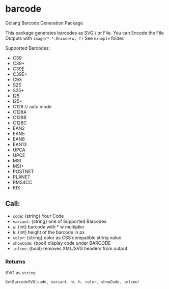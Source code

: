# barcode
Golang Barcode Generation Package

This package generates barcodes as SVG / or File. You can Encode the File Outputs with `image/* *.Encode(w, f)` See `example` folder.

Supported Barcodes:

* C39
* C39+
* C39E
* C39E+
* C93
* S25
* S25+
* I25
* I25+
* C128 // auto mode
* C128A
* C128B
* C128C
* EAN2
* EAN5
* EAN8
* EAN13
* UPCA
* UPCE
* MSI
* MSI+
* POSTNET
* PLANET
* RMS4CC
* KIX
  
## Call:

* `code`: {string} Your Code
* `variant`: {string} one of Supported Barcodes
* `w`: {int} barcode with * w multiplier
* `h`: {int} height of the barcode in px
* `color`: {string} color as CSS compatible string value
* `showCode`: {bool} display code under BARCODE
* `inline`: {bool} removes XML/SVG headers from output

### Returns
SVG as `string`

```go
GetBarcodeSVG(code, variant, w, h, color, showCode, inline)
```